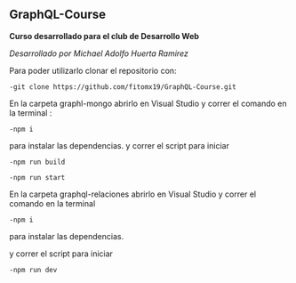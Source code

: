 ## GraphQL-Course


**Curso desarrollado para el club de Desarrollo Web**

*Desarrollado por Michael Adolfo Huerta Ramirez*

Para poder utilizarlo clonar el repositorio con:

    -git clone https://github.com/fitomx19/GraphQL-Course.git

En la carpeta graphl-mongo abrirlo en Visual Studio y correr el comando en la terminal :

    -npm i 
para instalar las dependencias.
y correr el script para iniciar

    -npm run build

    -npm run start

En la carpeta graphql-relaciones abrirlo en Visual Studio y correr el comando en la terminal

    -npm i
para instalar las dependencias.
 
y correr el script para iniciar

    -npm run dev

